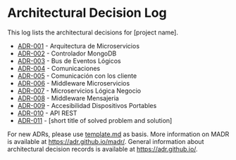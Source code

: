 # Architectural Decision Log

This log lists the architectural decisions for [project name].

<!-- adrlog -- Regenerate the content by using "adr-log -i". You can install it via "npm install -g adr-log" -->

* [ADR-001](001-Arquitectura-de-Microservicios.md) - Arquitectura de Microservicios
* [ADR-002](002-Controlador-MongoDB.md) - Controlador MongoDB
* [ADR-003](003-Bus-Eventos-Logicos.md) - Bus de Eventos Lógicos
* [ADR-004](004-Comunicaciones.md) - Comunicaciones
* [ADR-005](005-Comunicación-Clientes.md) - Comunicación con los cliente
* [ADR-006](006-Middleware-Microservicios.md) - Middleware Microservicios
* [ADR-007](007-Microservicios-Logica-Negocio.md) - Microservicios Lógica Negocio
* [ADR-008](008-Middleware-Mensajeria-Clientes.md) - Middleware Mensajeria
* [ADR-009](009-Accesibilidad-Portables.md) - Accesibilidad Dispositivos Portables
* [ADR-010](010-API-REST.md) - API REST
* [ADR-011](011.md) - [short title of solved problem and solution]

<!-- adrlogstop -->

For new ADRs, please use [template.md](template.md) as basis.
More information on MADR is available at <https://adr.github.io/madr/>.
General information about architectural decision records is available at <https://adr.github.io/>.
